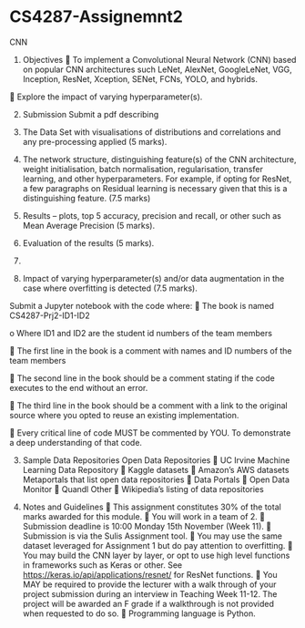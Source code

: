 # CS4287-Assignemnt2
CNN


1. Objectives
 To implement a Convolutional Neural Network (CNN) based on popular CNN architectures such
LeNet, AlexNet, GoogleLeNet, VGG, Inception, ResNet, Xception, SENet, FCNs, YOLO, and
hybrids.

 Explore the impact of varying hyperparameter(s).


2. Submission
Submit a pdf describing

1. The Data Set with visualisations of distributions and correlations and any pre-processing
applied (5 marks).

2. The network structure, distinguishing feature(s) of the CNN architecture, weight initialisation,
batch normalisation, regularisation, transfer learning, and other hyperparameters. For example,
if opting for ResNet, a few paragraphs on Residual learning is necessary given that this is a
distinguishing feature. (7.5 marks)

3. Results – plots, top 5 accuracy, precision and recall, or other such as Mean Average Precision
(5 marks).

4. Evaluation of the results (5 marks).
5. 
6. Impact of varying hyperparameter(s) and/or data augmentation in the case where overfitting is
detected (7.5 marks).


Submit a Jupyter notebook with the code where:
 The book is named CS4287-Prj2-ID1-ID2

o Where ID1 and ID2 are the student id numbers of the team members


 The first line in the book is a comment with names and ID numbers of the team members

 The second line in the book should be a comment stating if the code executes to the end without
an error.

 The third line in the book should be a comment with a link to the original source where you
opted to reuse an existing implementation.

 Every critical line of code MUST be commented by YOU. To demonstrate a deep
understanding of that code.


3. Sample Data Repositories
Open Data Repositories
 UC Irvine Machine Learning Data Repository
 Kaggle datasets
 Amazon’s AWS datasets
Metaportals that list open data repositories
 Data Portals
 Open Data Monitor
 Quandl
Other
 Wikipedia’s listing of data repositories


4. Notes and Guidelines
 This assignment constitutes 30% of the total marks awarded for this module.
 You will work in a team of 2.
 Submission deadline is 10:00 Monday 15th November (Week 11).
 Submission is via the Sulis Assignment tool.
 You may use the same dataset leveraged for Assignment 1 but do pay attention to overfitting.
 You may build the CNN layer by layer, or opt to use high level functions in frameworks such
as Keras or other. See https://keras.io/api/applications/resnet/ for ResNet functions.
 You MAY be required to provide the lecturer with a walk through of your project submission
during an interview in Teaching Week 11-12. The project will be awarded an F grade if a
walkthrough is not provided when requested to do so.
 Programming language is Python.

